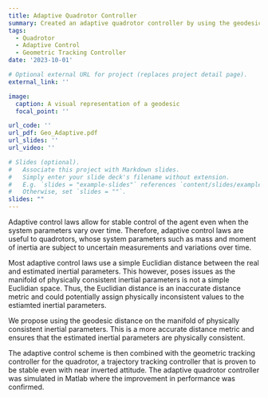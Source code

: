 ```yaml
---
title: Adaptive Quadrotor Controller
summary: Created an adaptive quadrotor controller by using the geodesic distance of the manifold of physically consistent inertial parameters. The adaptive law was implemented to the geometric tracking controller to create the adaptive quadrotor controller.
tags:
  - Quadrotor
  - Adaptive Control
  - Geometric Tracking Controller
date: '2023-10-01'

# Optional external URL for project (replaces project detail page).
external_link: ''

image: 
  caption: A visual representation of a geodesic
  focal_point: ''

url_code: ''
url_pdf: Geo_Adaptive.pdf
url_slides: ''
url_video: ''

# Slides (optional).
#   Associate this project with Markdown slides.
#   Simply enter your slide deck's filename without extension.
#   E.g. `slides = "example-slides"` references `content/slides/example-slides.md`.
#   Otherwise, set `slides = ""`.
slides: ""
---
```


Adaptive control laws allow for stable control of the agent even when the system parameters vary over time. Therefore, adaptive control laws are useful to quadrotors, whose system parameters such as mass and moment of inertia are subject to uncertain measurements and variations over time.

Most adaptive control laws use a simple Euclidian distance between the real and estimated inertial parameters. This however, poses issues as the manifold of physically consistent inertial parameters is not a simple Euclidian space. Thus, the Euclidian distance is an inaccurate distance metric and could potentially assign physically inconsistent values to the estiamted inertial parameters.

We propose using the geodesic distance on the manifold of physically consistent inertial parameters. This is a more accurate distance metric and ensures that the estimated inertial parameters are physically consistent. 

The adaptive control scheme is then combined with the geometric tracking controller for the quadrotor, a trajectory tracking controller that is proven to be stable even with near inverted attitude. The adaptive quadrotor controller was simulated in Matlab where the improvement in performance was confirmed.
